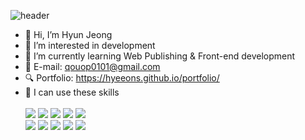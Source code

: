 ![header](https://capsule-render.vercel.app/api?height=160&type=waving&text=Hello!&desc=Wellcome%20To%20HyunJeong's%20Github!&fontAlign=20&descAlign=27&descAlignY=80&animation=fadeIn&color=FFD377)
- 👋 Hi, I’m Hyun Jeong
- 👀 I’m interested in development
- 🌱 I’m currently learning Web Publishing & Front-end development
- 📧 E-mail: qouop0101@gmail.com
- 🔍 Portfolio: https://hyeeons.github.io/portfolio/
- 💁 I can use these skills <br><br>
 ![](https://img.shields.io/badge/HTML5-E34F26?style=for-the-badge&logo=html5&logoColor=white)
![](https://img.shields.io/badge/CSS3-1572B6?style=for-the-badge&logo=css3&logoColor=white)
![](https://img.shields.io/badge/Sass-CC6699?style=for-the-badge&logo=sass&logoColor=white)
![](https://img.shields.io/badge/JavaScript-F7DF1E?style=for-the-badge&logo=JavaScript&logoColor=white)
![](https://img.shields.io/badge/React-20232A?style=for-the-badge&logo=react&logoColor=61DAFB)  
![](https://img.shields.io/badge/styled--components-DB7093?style=for-the-badge&logo=styled-components&logoColor=white)
![](https://img.shields.io/badge/jQuery-0769AD?style=for-the-badge&logo=jquery&logoColor=white)
![](https://img.shields.io/badge/Figma-F24E1E?style=for-the-badge&logo=figma&logoColor=white)
![](https://img.shields.io/badge/blender-%23F5792A.svg?style=for-the-badge&logo=blender&logoColor=white)
![](https://img.shields.io/badge/Unity-100000?style=for-the-badge&logo=unity&logoColor=white)



